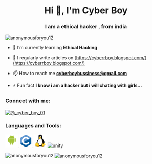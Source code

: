 <h1 align="center">Hi 👋, I'm Cyber Boy</h1>
<h3 align="center">I am a ethical hacker , from india</h3>

<p align="left"> <img src="https://komarev.com/ghpvc/?username=anonymousforyou12&label=Profile%20views&color=0e75b6&style=flat" alt="anonymousforyou12" /> </p>

- 🌱 I’m currently learning **Ethical Hacking**

- 📝 I regularly write articles on [https://cyberrboy.blogspot.com/](https://cyberrboy.blogspot.com/)

- 📫 How to reach me **cyberboybussiness@gmail.com**

- ⚡ Fun fact **I know i am a hacker but i will chating with girls...**

<h3 align="left">Connect with me:</h3>
<p align="left">
<a href="https://instagram.com/@_cyber_boy_01" target="blank"><img align="center" src="https://raw.githubusercontent.com/rahuldkjain/github-profile-readme-generator/master/src/images/icons/Social/instagram.svg" alt="@_cyber_boy_01" height="30" width="40" /></a>
</p>

<h3 align="left">Languages and Tools:</h3>
<p align="left"> <a href="https://developer.android.com" target="_blank" rel="noreferrer"> <img src="https://raw.githubusercontent.com/devicons/devicon/master/icons/android/android-original-wordmark.svg" alt="android" width="40" height="40"/> </a> <a href="https://www.cprogramming.com/" target="_blank" rel="noreferrer"> <img src="https://raw.githubusercontent.com/devicons/devicon/master/icons/c/c-original.svg" alt="c" width="40" height="40"/> </a> <a href="https://www.linux.org/" target="_blank" rel="noreferrer"> <img src="https://raw.githubusercontent.com/devicons/devicon/master/icons/linux/linux-original.svg" alt="linux" width="40" height="40"/> </a> <a href="https://unity.com/" target="_blank" rel="noreferrer"> <img src="https://www.vectorlogo.zone/logos/unity3d/unity3d-icon.svg" alt="unity" width="40" height="40"/> </a> </p>

<p><img align="left" src="https://github-readme-stats.vercel.app/api/top-langs?username=anonymousforyou12&show_icons=true&locale=en&layout=compact" alt="anonymousforyou12" /></p>

<p>&nbsp;<img align="center" src="https://github-readme-stats.vercel.app/api?username=anonymousforyou12&show_icons=true&locale=en" alt="anonymousforyou12" /></p>
